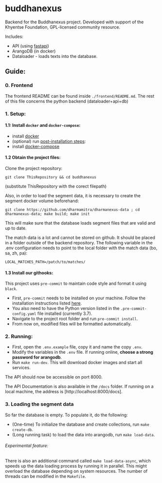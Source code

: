 # buddhanexus
Backend for the Buddhanexus project. Developed with support of the Khyentse Foundation, GPL-licensed community resource. 

Includes:
- API (using [fastapi](https://fastapi.tiangolo.com/))
- ArangoDB (in docker)
- Dataloader - loads texts into the database.

## Guide:

### 0. Frontend

The frontend README can be found inside `./frontend/README.md`. The rest of this file concerns the python backend (dataloader+api+db)

### 1. Setup:

#### 1.1: Install `docker` and `docker-compose`:
- install [docker](https://docs.docker.com/install/linux/docker-ce/debian/)
- (optional) run [post-installation steps](https://docs.docker.com/install/linux/linux-postinstall/):
- install [docker-compose](https://docs.docker.com/compose/install/)

#### 1.2 Obtain the project files:
Clone the project repository:

```shell
git clone ThisRepository && cd buddhanexus
```
(substitute ThisRepository with the corect filepath)

Also, in order to load the segment data, it is necessary to create the segment docker volume beforehand: 
```
git clone https://github.com/dharmamitra/dharmanexus-data ; cd dharmanexus-data; make build; make init
```
This will make sure that the database loads segment files that are valid and up to date.

The match data is a lot and cannot be stored on github. It should be placed in a folder outside of the backend repository. The following variable in the .env configuration needs to point to the local folder with the match data (bo, sa, zh, pa):
```
LOCAL_MATCHES_PATH=/patch/to/matches/
```

#### 1.3 Install our githooks:
This project uses `pre-commit` to maintain code style and format it using `black`.

- First, `pre-commit` needs to be installed on your machine. Follow the installation instructions listed [here](https://pre-commit.com/#install).
- You also need to have the Python version listed in the `.pre-commit-config.yaml` file installed (currently 3.7).
- Navigate to the project root folder and run `pre-commit install`.
- From now on, modified files will be formatted automatically.

### 2. Running:
- First, open the `.env.example` file, copy it and name the copy `.env`.
- Modify the variables in the `.env` file. If running online, **choose a strong password for arangodb**.
- Run `make run-dev`. This will download docker images and start all services.

The API should now be accessible on port 8000.

The API Documentation is also available in the `/docs` folder.
If running on a local machine, the address is [http://localhost:8000/docs].

### 3. Loading the segment data
So far the database is empty. To populate it, do the following:
- (One-time) To initialize the database and create collections, run `make create-db`.
- (Long running task) to load the data into arangodb, run `make load-data`.

###### Experimental feature:
There is also an additional command called `make load-data-async`,
which speeds up the data loading process by running it in parallel.
This might overload the database depending on system resources.
The number of threads can be modified in the `Makefile`.
